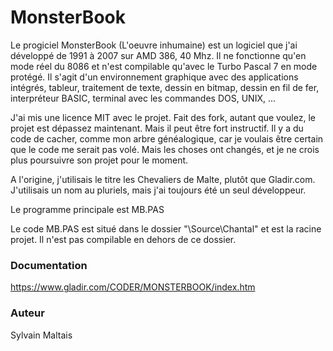 # MonsterBook

Le progiciel MonsterBook (L'oeuvre inhumaine) est un logiciel que j'ai développé de 1991 à 2007 sur AMD 386, 40 Mhz.
Il ne fonctionne qu'en mode réel du 8086 et n'est compilable qu'avec le Turbo Pascal 7 en mode protégé.
Il s'agit d'un environnement graphique avec des applications intégrés, tableur, traitement de texte, dessin en bitmap, dessin en fil de fer, interpréteur BASIC, terminal avec les commandes DOS, UNIX, ...

J'ai mis une licence MIT avec le projet. Fait des fork, autant que voulez, le projet est dépassez maintenant. Mais il peut être fort instructif.
Il y a du code de cacher, comme mon arbre généalogique, car je voulais être certain que le code me serait pas volé. Mais les choses ont changés, et je ne crois plus poursuivre son projet pour le moment.

A l'origine, j'utilisais le titre les Chevaliers de Malte, plutôt que Gladir.com. J'utilisais un nom au pluriels, mais j'ai toujours été un seul développeur.

Le programme principale est MB.PAS

Le code MB.PAS est situé dans le dossier "\Source\Chantal\" et est la racine projet. Il n'est pas compilable en dehors de ce dossier.

<h3>Documentation</h3>

https://www.gladir.com/CODER/MONSTERBOOK/index.htm

<h3>Auteur</h3>

Sylvain Maltais
